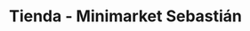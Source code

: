 ---
title: "Tienda - Minimarket Sebastián"
url: /joyagshi/tienda-minimarket-sebastian/
shop: comodidad
---